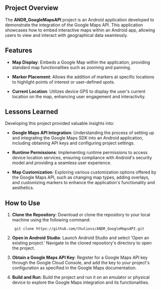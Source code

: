 ## Project Overview
The **ANDR_GoogleMapsAPI** project is an Android application developed to demonstrate the integration of the Google Maps API. This application showcases how to embed interactive maps within an Android app, allowing users to view and interact with geographical data seamlessly.

## Features
- **Map Display**: Embeds a Google Map within the application, providing standard map functionalities such as zooming and panning.

- **Marker Placement**: Allows the addition of markers at specific locations to highlight points of interest or user-defined spots.

- **Current Location**: Utilizes device GPS to display the user's current location on the map, enhancing user engagement and interactivity.

## Lessons Learned
Developing this project provided valuable insights into:

- **Google Maps API Integration**: Understanding the process of setting up and integrating the Google Maps SDK into an Android application, including obtaining API keys and configuring project settings.

- **Runtime Permissions**: Implementing runtime permissions to access device location services, ensuring compliance with Android's security model and providing a seamless user experience.

- **Map Customization**: Exploring various customization options offered by the Google Maps API, such as changing map types, adding overlays, and customizing markers to enhance the application's functionality and aesthetics.

## How to Use
1. **Clone the Repository**: Download or clone the repository to your local machine using the following command:

        git clone https://github.com/thuliovs/ANDR_GoogleMapsAPI.git

2. **Open in Android Studio**: Launch Android Studio and select 'Open an existing project.' Navigate to the cloned repository's directory to open the project.

3. **Obtain a Google Maps API Key**: Register for a Google Maps API key through the Google Cloud Console, and add the key to your project's configuration as specified in the Google Maps documentation.

4. **Build and Run**: Build the project and run it on an emulator or physical device to explore the Google Maps integration and its functionalities.
